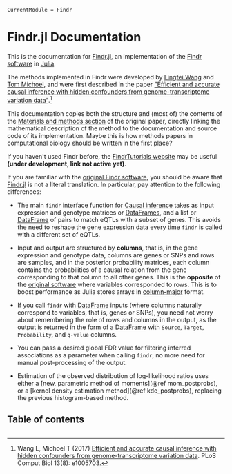 ```@meta
CurrentModule = Findr
```

# Findr.jl Documentation

This is the documentation for [Findr.jl](https://github.com/tmichoel/Findr.jl), an implementation of the [Findr software](https://github.com/lingfeiwang/findr) in [Julia](https://julialang.org/). 

The methods implemented in Findr were developed by [Lingfei Wang](https://github.com/lingfeiwang) and [Tom Michoel](https://tmichoel.github.io), and were first described in the paper ["Efficient and accurate causal inference with hidden confounders from genome-transcriptome variation data"](https://doi.org/10.1371/journal.pcbi.1005703).[^Wang2017]

This documentation copies both the structure and (most of) the contents of the [Materials and methods section](https://journals.plos.org/ploscompbiol/article?id=10.1371/journal.pcbi.1005703#sec009) of the original paper, directly linking the mathematical description of the method to the documentation and source code of its implementation. Maybe this is how methods papers in computational biology should be written in the first place?

If you haven't used Findr before, the [FindrTutorials website](https://tmichoel.github.io/FindrTutorials) may be useful **(under development, link not active yet)**.

If you are familiar with the [original Findr software](https://github.com/lingfeiwang/findr), you should be aware that
[Findr.jl](https://github.com/tmichoel/Findr.jl) is not a literal translation. In particular, pay attention to the following differences:

- The main `findr` interface function for [Causal inference](@ref) takes as input expression and genotype matrices or [DataFrames](https://dataframes.juliadata.org/stable/), and a list or [DataFrame](https://dataframes.juliadata.org/stable/) of pairs to match eQTLs with a subset of genes. This avoids the need to reshape the gene expression data every time `findr` is called with a different set of eQTLs.

- Input and output are structured by **columns**, that is, in the gene expression and genotype data, columns are genes or SNPs and rows are samples, and in the posterior probability matrices, each column contains the probabilities of a causal relation from the gene corresponding to that column to all other genes. This is the **opposite** of the [original software](https://github.com/lingfeiwang/findr) where variables corresponded to rows. This is to boost performance as Julia stores arrays in [column-major](https://docs.julialang.org/en/v1/manual/performance-tips/#man-performance-column-major) format.

-  If you call `findr` with [DataFrame](https://dataframes.juliadata.org/stable/) inputs (where columns naturally correspond to variables, that is, genes or SNPs), you need not worry about remembering the role of rows and columns in the output, as the output is returned in the form of a [DataFrame](https://dataframes.juliadata.org/stable/) with `Source`, `Target`, `Probability`, and `q-value` columns.

- You can pass a desired global FDR value for filtering inferred associations as a parameter when calling `findr`, no more need for manual post-processing of the output.  

- Estimation of the observed distribution of log-likelihood ratios uses either a [new, parametric method of moments](@ref mom_postprobs), or a [kernel density estimation method](@ref kde_postprobs), replacing the previous histogram-based method. 

## Table of contents

```@contents
```

[^Wang2017]: Wang L, Michoel T (2017) [Efficient and accurate causal inference with hidden confounders from genome-transcriptome variation data](https://doi.org/10.1371/journal.pcbi.1005703). PLoS Comput Biol 13(8): e1005703.
